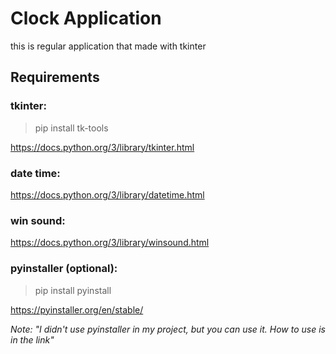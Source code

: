 # Clock Application

this is regular application that made with tkinter



## Requirements

### **tkinter:**

>pip install tk-tools

https://docs.python.org/3/library/tkinter.html

### **date time:**

https://docs.python.org/3/library/datetime.html

### **win sound:**

https://docs.python.org/3/library/winsound.html

### **pyinstaller (optional):**

>pip install pyinstall

https://pyinstaller.org/en/stable/

*Note: "I didn't use pyinstaller in my project, but you can use it. How to use is in the link"*
